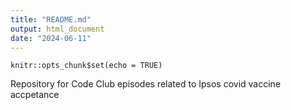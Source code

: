 ```yaml
---
title: "README.md"
output: html_document
date: "2024-06-11"
---
```


```{r setup, include=FALSE}
knitr::opts_chunk$set(echo = TRUE)
```

Repository for Code Club episodes related to Ipsos covid vaccine accpetance